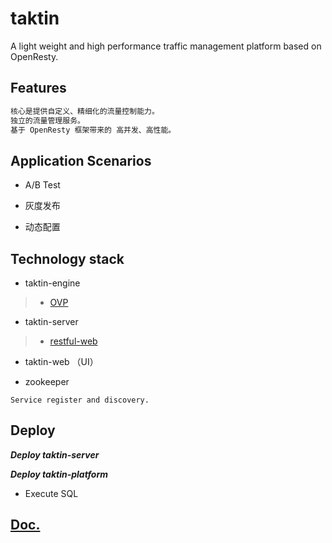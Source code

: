 # taktin

A light weight and high performance traffic management platform based on OpenResty.

## Features

```md
核心是提供自定义、精细化的流量控制能力。
独立的流量管理服务。
基于 OpenResty 框架带来的 高并发、高性能。
```

## Application Scenarios

* A/B Test

* 灰度发布

* 动态配置

## Technology stack

* taktin-engine

> * [OVP](https://github.com/SunnnyChan/OVP)

* taktin-server

> * [restful-web](https://github.com/SunnnyChan/restful-web)

* taktin-web （UI）

* zookeeper

```text
Service register and discovery.
```

## Deploy

***Deploy taktin-server***

***Deploy taktin-platform***

* Execute SQL

## [Doc.](_doc/README.md)